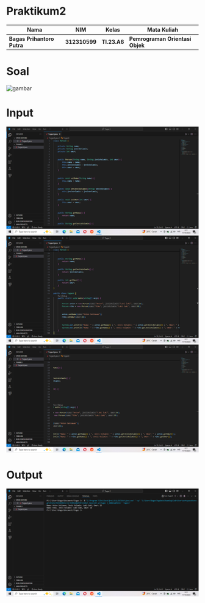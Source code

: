 # Praktikum2

|Nama|NIM|Kelas|Mata Kuliah|
|----|---|-----|------|
|**Bagas Prihantoro Putra**|**312310599**|**TI.23.A6**|**Pemrograman Orientasi Objek**|

# Soal
![gambar](ScreenshotTugas3/SoalTugas3.png)

# Input

![gambar](ScreenshotTugas3/Input.png)
![gambar](ScreenshotTUgas3/InputLanjutan.png)
![gambar](ScreenshotTugas3/InputLanjutanTugas3.png)

# Output

![gambar](ScreenshotTugas3/OutputTugas3.png)

